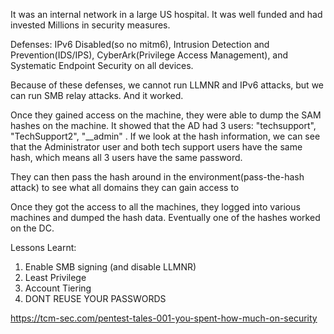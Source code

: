 It was an internal network in a large US hospital. It was well funded and had invested Millions in security measures.

Defenses: IPv6 Disabled(so no mitm6), Intrusion Detection and Prevention(IDS/IPS), CyberArk(Privilege Access Management), and Systematic Endpoint Security on all devices.

Because of these defenses, we cannot run LLMNR and IPv6 attacks, but we can run SMB relay attacks. And it worked.

Once they gained access on the machine, they were able to dump the SAM hashes on the machine. It showed that the AD had 3 users: "techsupport", "TechSupport2", "\_\_admin" . If we look at the hash information, we can see that the Administrator user and both tech support users have the same hash, which means all 3 users have the same password.

They can then pass the hash around in the environment(pass-the-hash attack) to see what all domains they can gain access to 

Once they got the access to all the machines, they logged into various machines and dumped the hash data. Eventually one of the hashes worked on the DC.

Lessons Learnt:

1) Enable SMB signing (and disable LLMNR)
2) Least Privilege
3) Account Tiering
4) DONT REUSE YOUR PASSWORDS

https://tcm-sec.com/pentest-tales-001-you-spent-how-much-on-security